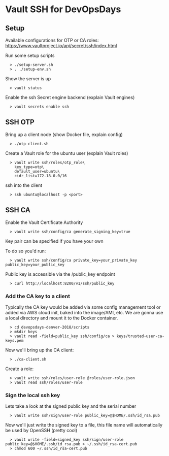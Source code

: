 # Vault SSH for DevOpsDays

## Setup

Available configurations for OTP or CA roles: https://www.vaultproject.io/api/secret/ssh/index.html

Run some setup scripts

```
  > ./setup-server.sh
  > . ./setup-env.sh
```

Show the server is up

```
  > vault status
```

Enable the ssh Secret engine backend (explain Vault engines)

```
  > vault secrets enable ssh
```

## SSH OTP

Bring up a client node (show Docker file, explain config)

```
  > ./otp-client.sh
```

Create a Vault role for the ubuntu user (explain Vault roles)

```
  > vault write ssh/roles/otp_role\
    key_type=otp\
    default_user=ubuntu\
    cidr_list=172.18.0.0/16
```

ssh into the client

```
  > ssh ubuntu@localhost -p <port>
```

## SSH CA

Enable the Vault Certificate Authority

```
  > vault write ssh/config/ca generate_signing_key=true
```

Key pair can be specified if you have your own

To do so you'd run:
```
  > vault write ssh/config/ca private_key=your_private_key public_key=your_public_key
```

Public key is accessible via the /public_key endpoint

```
  > curl http://localhost:8200/v1/ssh/public_key
```

### Add the CA key to a client

Typically the CA key would be added via some config management tool or
added via AWS cloud init, baked into the image/AMI, etc. We are gonna use a
local directory and mount it to the Docker container.

```
  > cd devopsdays-denver-2018/scripts
  > mkdir keys
  > vault read -field=public_key ssh/config/ca > keys/trusted-user-ca-keys.pem
```

Now we'll bring up the CA client:
```
  > ./ca-client.sh
```

Create a role:
```
  > vault write ssh/roles/user-role @roles/user-role.json
  > vault read ssh/roles/user-role
```

### Sign the local ssh key

Lets take a look at the signed public key and the serial number
```
  > vault write ssh/sign/user-role public_key=@$HOME/.ssh/id_rsa.pub
```

Now we'll just write the signed key to a file, this file name will automatically
be used by OpenSSH (pretty cool)
```
  > vault write -field=signed_key ssh/sign/user-role public_key=@$HOME/.ssh/id_rsa.pub > ~/.ssh/id_rsa-cert.pub
  > chmod 600 ~/.ssh/id_rsa-cert.pub
```
